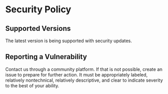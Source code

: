# Security Policy

## Supported Versions

The latest version is being supported with security updates.

## Reporting a Vulnerability

Contact us through a community platform. If that is not possible, create an issue to prepare for further action. It must be appropriately labeled, relatively nontechnical, relatively descriptive, and clear to indicate severity to the best of your ability.
